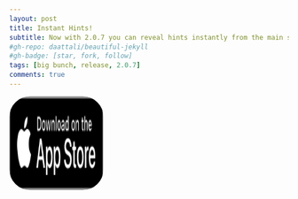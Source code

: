 ```yaml
---
layout: post
title: Instant Hints!
subtitle: Now with 2.0.7 you can reveal hints instantly from the main screen! 🪄
#gh-repo: daattali/beautiful-jekyll
#gh-badge: [star, fork, follow]
tags: [big bunch, release, 2.0.7]
comments: true
---
```

<a href="https://apps.apple.com/us/app/big-bunch/id1620207662" style="width: 170px; height: 170px; border-radius: 22%; overflow: hidden; display: inline-block; vertical-align: middle;"><img src="/assets/img/black.svg" alt="Big Bunch" style="width: 170px; height: 170px; border-radius: 22%; overflow: hidden; display: inline-block; vertical-align: middle;"></a>
